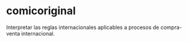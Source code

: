 # comicoriginal
Interpretar las reglas internacionales aplicables a procesos de compra-venta internacional.  
